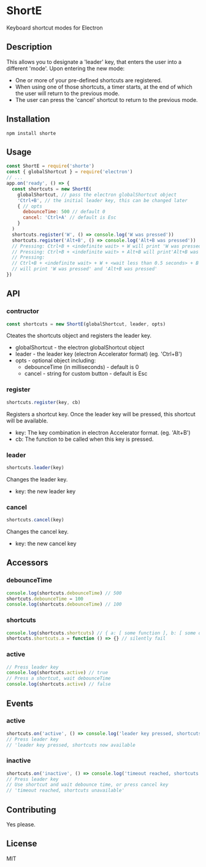 # ShortE
Keyboard shortcut modes for Electron

## Description
This allows you to designate a 'leader' key, that enters the user into a different 'mode'.
Upon entering the new mode:
* One or more of your pre-defined shortcuts are registered.
* When using one of those shortcuts, a timer starts, at the end of which the user will return to the previous mode.
* The user can press the 'cancel' shortcut to return to the previous mode.

## Installation
```
npm install shorte
```

## Usage
```javascript
const ShortE = require('shorte')
const { globalShortcut } = require('electron')
// ...
app.on('ready', () => {
  const shortcuts = new ShortE(
    globalShortcut, // pass the electron globalShortcut object
    'Ctrl+B', // the initial leader key, this can be changed later
    { // opts
      debounceTime: 500 // default 0
      cancel: 'Ctrl+A' // default is Esc
    }
  )
  shortcuts.register('W', () => console.log('W was pressed'))
  shortcuts.register('Alt+B', () => console.log('Alt+B was pressed'))
  // Pressing: Ctrl+B + <indefinite wait> + W will print 'W was pressed'
  // Pressing: Ctrl+B + <indefinite wait> + Alt+B will print'Alt+B was pressed'
  // Pressing: 
  // Ctrl+B + <indefinite wait> + W + <wait less than 0.5 seconds> + B 
  // will print 'W was pressed' and 'Alt+B was pressed'
})
```

## API
### contructor 
```javascript
const shortcuts = new ShortE(globalShortcut, leader, opts)
```
Cteates the shortcuts object and registers the leader key.
* globalShortcut - the electron globalShortcut object
* leader - the leader key (electron Accelerator format) (eg. 'Ctrl+B')
* opts - optional object including:
  * debounceTime (in milliseconds) - default is 0
  * cancel - string for custom button - default is Esc

### register
```javascript
shortcuts.register(key, cb)
```
Registers a shortcut key. Once the leader key will be pressed, this shortcut will be available.
* key: The key combination in electron Accelerator format. (eg. 'Alt+B')
* cb: The function to be called when this key is pressed.

### leader
```javascript
shortcuts.leader(key)
```
Changes the leader key.
* key: the new leader key

### cancel
```javascript
shortcuts.cancel(key)
```
Changes the cancel key.
* key: the new cancel key

## Accessors
### debounceTime
```javascript
console.log(shortcuts.debounceTime) // 500
shortcuts.debounceTime = 100
console.log(shortcuts.debounceTime) // 100
```
### shortcuts
```javascript
console.log(shortcuts.shortcuts) // { a: [ some function ], b: [ some other function] }
shortcuts.shortcuts.a = function () => {} // silently fail
```
### active
```javascript
// Press leader key
console.log(shortcuts.active) // true
// Press a shortcut, wait debounceTime
console.log(shortcuts.active) // false
```
## Events
### active
```javascript
shortcuts.on('active', () => console.log('leader key pressed, shortcuts now available'))
// Press leader key
// 'leader key pressed, shortcuts now available
```
### inactive
```javascript
shortcuts.on('inactive', () => console.log('timeout reached, shortcuts unavailable'))
// Press leader key
// Use shortcut and wait debounce time, or press cancel key
// 'timeout reached, shortcuts unavailable'
```

## Contributing
Yes please.

## License
MIT
